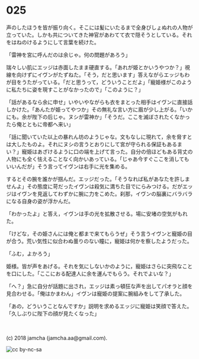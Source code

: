 # 025

声のしたほうを皆が振り向く。そこには髪にいたるまで全身びしょぬれの人物が立っていた。しかも共についてきた神官があわてて衣で隠そうとしている。それをはねのけるようにして言葉を続けた。  

「雷神を宮に呼んだのは余じゃ。何の問題があろう」  

瑞々しい肌にエッジは赤面したまま硬直する。「あれが姫とかいうやつか？」視線を向けずにイヴンがたずねた。「そう，だと思います」答えながらエッジもわが目をうたがっている。「だと思うって，どういうことだよ」「寵姫様がこのように私たちに姿を現すことがなかったので」「このように？」  

「話があるなら余に申せ」いやいやながらも衣をまとった相手はイヴンに直接話しかけた。「あんたが姫ってやつか」その無礼な言い方に眉が少し上がる。「いかにも。余が陛下の后じゃ。ヌシが雷神か」「そうだ。ここを滅ぼされたくなかったら俺とともに帝都へ来い」  

「話に聞いていた以上の暴れん坊のようじゃな。文もなしに現れて，余を脅すとは大したものよ。それにヌシの言うとおりにして宮が守られる保証もあるまい？」寵姫はあざけるように口の端を上げて言った。自分の倍ほどもある背丈の人物にも全く怯えることなく向かいあっている。「じゃあ今すぐここを消してもいいんだが」そう言ってイヴンは右手に光を集める。  

するとその腕を誰かが掴んだ。エッジだった。「そうなれば私があなたを許しませんよ」その態度に苛だったイヴンは殺気に満ちた目でにらみつける。だがエッジはイヴンを見返してわずかに腕に力をこめた。刹那，イヴンの脳裏にバラバラになる自身の姿が浮かんだ。  

「わかったよ」と答え，イヴンは手の光を拡散させる。場に安堵の空気がもれた。  

「けどな，その姫さんには俺と都まで来てもらうぜ」そう言うイヴンと寵姫の目が合う。荒い気性に似合わぬ曇りのない瞳に，寵姫は何かを察したようだった。  

「ふむ，よかろう」  

姫様。皆が声をあげる。それを気にしないかのように，寵姫はさらに突飛なことを口にした。「ここにおる配達人に余を運んでもらう。それでよいな？」  

「へ？」急に自分が話題に出され，エッジは素っ頓狂な声を出してパオラと顔を見合わせる。「俺はかまわん」イヴンは寵姫の提案に腕組みをして了承した。  

「あの，どういうことなんですか」説明を求めるエッジに寵姫は笑顔で答えた。「久しぶりに陛下の顔が見たくなった」  

<br>  
<br>  
(c) 2018 jamcha (jamcha.aa@gmail.com).  

![cc by-nc-sa](https://i.creativecommons.org/l/by-nc-sa/4.0/88x31.png)
